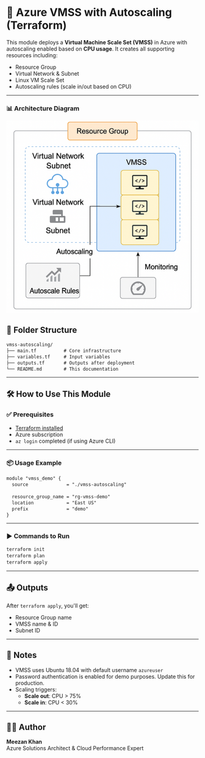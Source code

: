 # 🚀 Azure VMSS with Autoscaling (Terraform)

This module deploys a **Virtual Machine Scale Set (VMSS)** in Azure with autoscaling enabled based on **CPU usage**. It creates all supporting resources including:

- Resource Group
- Virtual Network & Subnet
- Linux VM Scale Set
- Autoscaling rules (scale in/out based on CPU)
  

---

### 📊 Architecture Diagram

![VMSS Architecture](./diagrams/vmss-autoscaling.png)

## 📁 Folder Structure

```
vmss-autoscaling/
├── main.tf          # Core infrastructure
├── variables.tf     # Input variables
├── outputs.tf       # Outputs after deployment
└── README.md        # This documentation
```

---

## 🛠️ How to Use This Module

### ✅ Prerequisites
- [Terraform installed](https://learn.hashicorp.com/tutorials/terraform/install-cli)
- Azure subscription
- `az login` completed (if using Azure CLI)

---

### 📦 Usage Example

```hcl
module "vmss_demo" {
  source              = "./vmss-autoscaling"

  resource_group_name = "rg-vmss-demo"
  location            = "East US"
  prefix              = "demo"
}
```

---

### ▶️ Commands to Run

```bash
terraform init
terraform plan
terraform apply
```

---

## 📤 Outputs
After `terraform apply`, you'll get:
- Resource Group name
- VMSS name & ID
- Subnet ID

---

## 📌 Notes
- VMSS uses Ubuntu 18.04 with default username `azureuser`
- Password authentication is enabled for demo purposes. Update this for production.
- Scaling triggers:
  - **Scale out**: CPU > 75%
  - **Scale in**: CPU < 30%

---

## 👨‍💻 Author
**Meezan Khan**  
Azure Solutions Architect & Cloud Performance Expert
